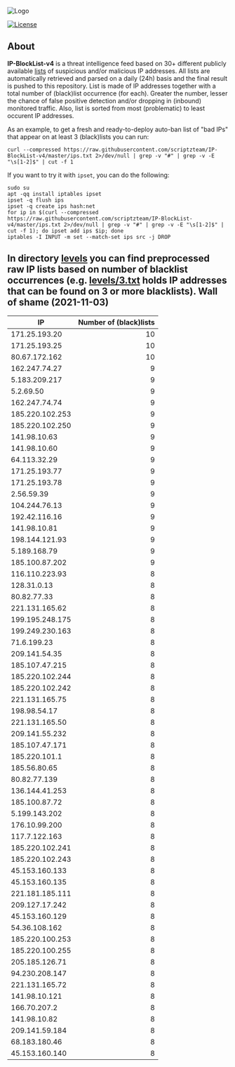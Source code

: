 ![Logo](https://i.imgur.com/PyKLAe7.png)

[![License](https://img.shields.io/badge/license-The_Unlicense-red.svg)](https://unlicense.org/)

About
----

**IP-BlockList-v4** is a threat intelligence feed based on 30+ different publicly available [lists](https://github.com/stamparm/maltrail) of suspicious and/or malicious IP addresses. All lists are automatically retrieved and parsed on a daily (24h) basis and the final result is pushed to this repository. List is made of IP addresses together with a total number of (black)list occurrence (for each). Greater the number, lesser the chance of false positive detection and/or dropping in (inbound) monitored traffic. Also, list is sorted from most (problematic) to least occurent IP addresses.

As an example, to get a fresh and ready-to-deploy auto-ban list of "bad IPs" that appear on at least 3 (black)lists you can run:

```
curl --compressed https://raw.githubusercontent.com/scriptzteam/IP-BlockList-v4/master/ips.txt 2>/dev/null | grep -v "#" | grep -v -E "\s[1-2]$" | cut -f 1
```

If you want to try it with `ipset`, you can do the following:

```
sudo su
apt -qq install iptables ipset
ipset -q flush ips
ipset -q create ips hash:net
for ip in $(curl --compressed https://raw.githubusercontent.com/scriptzteam/IP-BlockList-v4/master/ips.txt 2>/dev/null | grep -v "#" | grep -v -E "\s[1-2]$" | cut -f 1); do ipset add ips $ip; done
iptables -I INPUT -m set --match-set ips src -j DROP
```

In directory [levels](levels) you can find preprocessed raw IP lists based on number of blacklist occurrences (e.g. [levels/3.txt](levels/3.txt) holds IP addresses that can be found on 3 or more blacklists).
Wall of shame (2021-11-03)
----

|IP|Number of (black)lists|
|---|--:|
171.25.193.20|10
171.25.193.25|10
80.67.172.162|10
162.247.74.27|9
5.183.209.217|9
5.2.69.50|9
162.247.74.74|9
185.220.102.253|9
185.220.102.250|9
141.98.10.63|9
141.98.10.60|9
64.113.32.29|9
171.25.193.77|9
171.25.193.78|9
2.56.59.39|9
104.244.76.13|9
192.42.116.16|9
141.98.10.81|9
198.144.121.93|9
5.189.168.79|9
185.100.87.202|9
116.110.223.93|8
128.31.0.13|8
80.82.77.33|8
221.131.165.62|8
199.195.248.175|8
199.249.230.163|8
71.6.199.23|8
209.141.54.35|8
185.107.47.215|8
185.220.102.244|8
185.220.102.242|8
221.131.165.75|8
198.98.54.17|8
221.131.165.50|8
209.141.55.232|8
185.107.47.171|8
185.220.101.1|8
185.56.80.65|8
80.82.77.139|8
136.144.41.253|8
185.100.87.72|8
5.199.143.202|8
176.10.99.200|8
117.7.122.163|8
185.220.102.241|8
185.220.102.243|8
45.153.160.133|8
45.153.160.135|8
221.181.185.111|8
209.127.17.242|8
45.153.160.129|8
54.36.108.162|8
185.220.100.253|8
185.220.100.255|8
205.185.126.71|8
94.230.208.147|8
221.131.165.72|8
141.98.10.121|8
166.70.207.2|8
141.98.10.82|8
209.141.59.184|8
68.183.180.46|8
45.153.160.140|8
